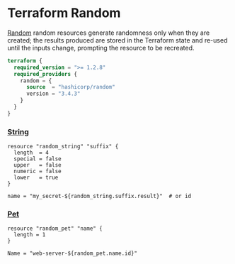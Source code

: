 # Terraform Random


[Random](https://registry.terraform.io/providers/hashicorp/random/latest/docs)
random resources generate randomness only when they are created; the results produced are stored in the Terraform state and re-used until the inputs change, prompting the resource to be recreated.

```terraform
terraform {
  required_version = ">= 1.2.8"
  required_providers {
    random = {
      source  = "hashicorp/random"
      version = "3.4.3"
    }
  }
}
```

### [String](https://registry.terraform.io/providers/hashicorp/random/latest/docs/resources/string) 

```HCL
resource "random_string" "suffix" {
  length  = 4
  special = false
  upper   = false
  numeric = false
  lower   = true
}

name = "my_secret-${random_string.suffix.result}"  # or id
```

### [Pet](https://registry.terraform.io/providers/hashicorp/random/latest/docs/resources/pet)

```HCL
resource "random_pet" "name" {
  length = 1
}

Name = "web-server-${random_pet.name.id}"
```
